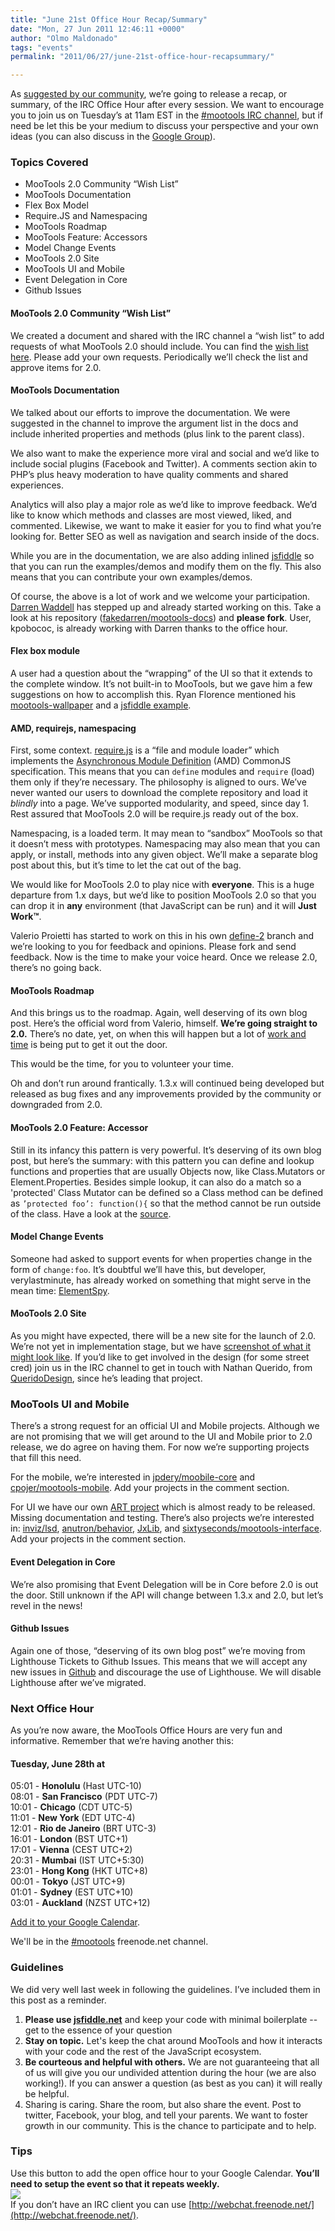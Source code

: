 ```yaml
---
title: "June 21st Office Hour Recap/Summary"
date: "Mon, 27 Jun 2011 12:46:11 +0000"
author: "Olmo Maldonado"
tags: "events"
permalink: "2011/06/27/june-21st-office-hour-recapsummary/"

---
```

As [suggested by our community](/blog/2011/06/20/reminder-next-office-hour-is-tomorrow-june-21st/#comment-2020), we’re going to release a recap, or summary, of the IRC Office Hour after every session. We want to encourage you to join us on Tuesday’s at 11am EST in the [#mootools IRC channel](irc://irc.freenode.net/mootools), but if need be let this be your medium to discuss your perspective and your own ideas (you can also discuss in the [Google Group](https://groups.google.com/forum/#!forum/mootools-users)).
### Topics Covered

* MooTools 2.0 Community “Wish List”
* MooTools Documentation
* Flex Box Model
* Require.JS and Namespacing
* MooTools Roadmap
* MooTools Feature: Accessors
* Model Change Events
* MooTools 2.0 Site
* MooTools UI and Mobile
* Event Delegation in Core
* Github Issues

<!--more-->

#### MooTools 2.0 Community “Wish List”

We created a document and shared with the IRC channel a “wish list” to add requests of what MooTools 2.0 should include. You can find the [wish list here](https://docs.google.com/document/d/1tnT5nrPSaNL2GfaaXlN0Q61NjqQoOJddjgsIjqwmhGo/edit?hl=en_US). Please add your own requests. Periodically we’ll check the list and approve items for 2.0.
#### MooTools Documentation

We talked about our efforts to improve the documentation. We were suggested in the channel to improve the argument list in the docs and include inherited properties and methods (plus link to the parent class). 

We also want to make the experience more viral and social and we’d like to include social plugins (Facebook and Twitter). A comments section akin to PHP’s plus heavy moderation to have quality comments and shared experiences.

Analytics will also play a major role as we’d like to improve feedback. We’d like to know which methods and classes are most viewed, liked, and commented. Likewise, we want to make it easier for you to find what you’re looking for. Better SEO as well as navigation and search inside of the docs.

While you are in the documentation, we are also adding inlined [jsfiddle](http://jsfiddle.net/) so that you can run the examples/demos and modify them on the fly. This also means that you can contribute your own examples/demos. 

Of course, the above is a lot of work and we welcome your participation. [Darren Waddell](/developers) has stepped up and already started working on this. Take a look at his repository ([fakedarren/mootools-docs](https://github.com/fakedarren/mootools-docs)) and **please fork**. User, kpobococ, is already working with Darren thanks to the office hour.
#### Flex box module

A user had a question about the “wrapping” of the UI so that it extends to the complete window. It’s not built-in to MooTools, but we gave him a few suggestions on how to accomplish this. Ryan Florence mentioned his [mootools-wallpaper](https://github.com/rpflorence/mootools-wallpaper) and a [jsfiddle example](http://jsfiddle.net/rpflorence/A7VNN/embedded/result,resources,js,html,css/).
#### AMD, requirejs, namespacing

First, some context. [require.js](http://requirejs.org/) is a “file and module loader” which implements the [Asynchronous Module Definition](http://wiki.commonjs.org/wiki/Modules/AsynchronousDefinition) (AMD) CommonJS specification. This means that you can `define` modules and `require` (load) them only if they’re necessary. The philosophy is aligned to ours. We’ve never wanted our users to download the complete repository and load it _blindly_ into a page. We’ve supported modularity, and speed, since day 1. Rest assured that MooTools 2.0 will be require.js ready out of the box. 

Namespacing, is a loaded term. It may mean to “sandbox” MooTools so that it doesn’t mess with prototypes. Namespacing may also mean that you can apply, or install, methods into any given object. We’ll make a separate blog post about this, but it’s time to let the cat out of the bag. 

We would like for MooTools 2.0 to play nice with **everyone**. This is a huge departure from 1.x days, but we’d like to position MooTools 2.0 so that you can drop it in **any** environment (that JavaScript can be run) and it will **Just Work™**. 

Valerio Proietti has started to work on this in his own [define-2](https://github.com/kamicane/mootools-core/tree/define-2) branch and we’re looking to you for feedback and opinions. Please fork and send feedback. Now is the time to make your voice heard. Once we release 2.0, there’s no going back. 
#### MooTools Roadmap

And this brings us to the roadmap. Again, well deserving of its own blog post. Here’s the official word from Valerio, himself. **We’re going straight to 2.0.** There’s no date, yet, on when this will happen but a lot of [work and time](https://github.com/kamicane/mootools-core/commits/define-2) is being put to get it out the door. 

This would be the time, for you to volunteer your time.

Oh and don’t run around frantically. 1.3.x will continued being developed but released as bug fixes and any improvements provided by the community or downgraded from 2.0.
#### MooTools 2.0 Feature: Accessor

Still in its infancy this pattern is very powerful. It’s deserving of its own blog post, but here’s the summary: with this pattern you can define and lookup functions and properties that are usually Objects now, like Class.Mutators or Element.Properties. Besides simple lookup, it can also do a match so a 'protected' Class Mutator can be defined so a Class method can be defined as `’protected foo’: function(){` so that the method cannot be run outside of the class. Have a look at the [source](https://github.com/kamicane/mootools-core/blob/define-2/Source/Data/Accessor.js).
#### Model Change Events

Someone had asked to support events for when properties change in the form of `change:foo`. It’s doubtful we’ll have this, but developer, verylastminute, has already worked on something that might serve in the mean time: [ElementSpy](http://jsfiddle.net/sixtyseconds/eRqxF/).
#### MooTools 2.0 Site

As you might have expected, there will be a new site for the launch of 2.0. We’re not yet in implementation stage, but we have [screenshot of what it might look like](http://mootools.fakedarren.com/moo2.png). If you’d like to get involved in the design (for some street cred) join us in the IRC channel to get in touch with Nathan Querido, from [QueridoDesign](http://www.queridodesign.net/), since he’s leading that project.
### MooTools UI and Mobile

There’s a strong request for an official UI and Mobile projects. Although we are not promising that we will get around to the UI and Mobile prior to 2.0 release, we do agree on having them. For now we’re supporting projects that fill this need.

For the mobile, we’re interested in [jpdery/moobile-core](https://github.com/jpdery/moobile-core) and [cpojer/mootools-mobile](https://github.com/cpojer/mootools-mobile). Add your projects in the comment section.

For UI we have our own [ART project](https://github.com/kamicane/art) which is almost ready to be released. Missing documentation and testing. There’s also projects we’re interested in: [inviz/lsd](https://github.com/Inviz/lsd), [anutron/behavior](https://github.com/anutron/behavior), [JxLib](http://jxlib.org/), and [sixtyseconds/mootools-interface](https://github.com/sixtyseconds/mootools-interface). Add your projects in the comment section.
#### Event Delegation in Core

We’re also promising that Event Delegation will be in Core before 2.0 is out the door. Still unknown if the API will change between 1.3.x and 2.0, but let’s revel in the news!
#### Github Issues

Again one of those, “deserving of its own blog post” we’re moving from Lighthouse Tickets to Github Issues. This means that we will accept any new issues in [Github](https://github.com/mootools/mootools-core/issues) and discourage the use of Lighthouse. We will disable Lighthouse after we’ve migrated.
### Next Office Hour

As you’re now aware, the MooTools Office Hours are very fun and informative. Remember that we’re having another this:

#### Tuesday, June 28th at

05:01 - **Honolulu** (Hast UTC-10)  
08:01 - **San Francisco** (PDT UTC-7)  
10:01 - **Chicago** (CDT UTC-5)  
11:01 - **New York** (EDT UTC-4)  
12:01 - **Rio de Janeiro** (BRT UTC-3)  
16:01 - **London** (BST UTC+1)  
17:01 - **Vienna** (CEST UTC+2)  
20:31 - **Mumbai** (IST UTC+5:30)  
23:01 - **Hong Kong** (HKT UTC+8)  
00:01 - **Tokyo** (JST UTC+9)  
01:01 - **Sydney** (EST UTC+10)  
03:01 - **Auckland** (NZST UTC+12)

[Add it to your Google Calendar](http://www.google.com/calendar/event?action=TEMPLATE&text=MooTools%20IRC%20Office%20Hours&dates=20110628T150000Z/20110628T160000Z&details=Join%20us%20and%20ask%20away%20technical%20questions%2C%20open%20(what's%20new%2C%20what's%20coming)%20questions%2C%20or%20just%20participate%20in%20the%20party.%20MooTools%20developers%20will%20be%20in%20the%20%23mootools%20channel%20ready%20to%20answer%20and%20get%20to%20meet%20you.&location=%23motools%20on%20irc.freenode.net&trp=true&sprop=http%3A%2F%2Fmootools.net%2F&sprop=name:MooTools).

We'll be in the [#mootools](irc://irc.freenode.net/mootools) freenode.net channel.

### Guidelines 
We did very well last week in following the guidelines. I’ve included them in this post as a reminder.

1. **Please use [jsfiddle.net](http://jsfiddle.net)** and keep your code with minimal boilerplate -- get to the essence of your question
2. **Stay on topic.** Let's keep the chat around MooTools and how it interacts with your code and the rest of the JavaScript ecosystem.
3. **Be courteous and helpful with others.** We are not guaranteeing that all of us will give you our undivided attention during the hour (we are also working!). If you can answer a question (as best as you can) it will really be helpful.
4. Sharing is caring. Share the room, but also share the event. Post to twitter, Facebook, your blog, and tell your parents. We want to foster growth in our community. This is the chance to participate and to help.

### Tips
Use this button to add the open office hour to your Google Calendar. **You’ll need to setup the event so that it repeats weekly.**  
<a href="http://www.google.com/calendar/event?action=TEMPLATE&text=MooTools%20IRC%20Office%20Hours&dates=20110628T150000Z/20110628T160000Z&details=Join%20us%20and%20ask%20away%20technical%20questions%2C%20open%20(what's%20new%2C%20what's%20coming)%20questions%2C%20or%20just%20participate%20in%20the%20party.%20MooTools%20developers%20will%20be%20in%20the%20%23mootools%20channel%20ready%20to%20answer%20and%20get%20to%20meet%20you.&location=%23motools%20on%20irc.freenode.net&trp=true&sprop=http%3A%2F%2Fmootools.net%2F&sprop=name:MooTools" target="_blank"><img src="http://www.google.com/calendar/images/ext/gc_button6.gif" border=0></a>
<br style="clear: both" />
If you don’t have an IRC client you can use [http://webchat.freenode.net/](http://webchat.freenode.net/). 

